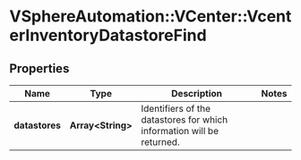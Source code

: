 # VSphereAutomation::VCenter::VcenterInventoryDatastoreFind

## Properties
Name | Type | Description | Notes
------------ | ------------- | ------------- | -------------
**datastores** | **Array&lt;String&gt;** | Identifiers of the datastores for which information will be returned. | 


